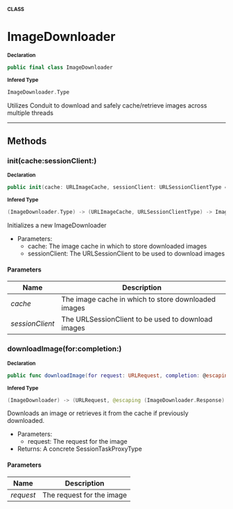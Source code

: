 <sub>**CLASS**</sub>
# ImageDownloader

<sub>**Declaration**</sub>
```swift
public final class ImageDownloader
```

<sub>**Infered Type**</sub>
```swift
ImageDownloader.Type
```

Utilizes Conduit to download and safely cache/retrieve
images across multiple threads

--------------------



## Methods
### init(cache:sessionClient:)

<sub>**Declaration**</sub>
```swift
public init(cache: URLImageCache, sessionClient: URLSessionClientType = URLSessionClient())
```

<sub>**Infered Type**</sub>
```swift
(ImageDownloader.Type) -> (URLImageCache, URLSessionClientType) -> ImageDownloader
```

Initializes a new ImageDownloader
- Parameters:
    - cache: The image cache in which to store downloaded images
    - sessionClient: The URLSessionClient to be used to download images

#### Parameters
| Name | Description |
| ---- | ----------- |
| *cache* | The image cache in which to store downloaded images |
| *sessionClient* | The URLSessionClient to be used to download images |

### downloadImage(for:completion:)

<sub>**Declaration**</sub>
```swift
public func downloadImage(for request: URLRequest, completion: @escaping CompletionHandler) -> SessionTaskProxyType?
```

<sub>**Infered Type**</sub>
```swift
(ImageDownloader) -> (URLRequest, @escaping (ImageDownloader.Response) -> ()) -> SessionTaskProxyType?
```

Downloads an image or retrieves it from the cache if previously downloaded.
- Parameters:
    - request: The request for the image
- Returns: A concrete SessionTaskProxyType

#### Parameters
| Name | Description |
| ---- | ----------- |
| *request* | The request for the image |
